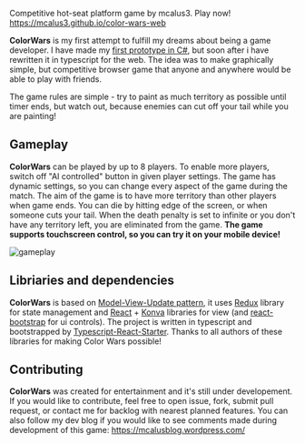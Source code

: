 Competitive hot-seat platform game by mcalus3. Play now! https://mcalus3.github.io/color-wars-web

**ColorWars** is my first attempt to fulfill my dreams about being a game developer. I have made my [first prototype in C#][cw], but soon after i have rewritten it in typescript for the web. The idea was to make graphically simple, but competitive browser game that anyone and anywhere would be able to play with friends.

The game rules are simple - try to paint as much territory as possible until timer ends, but watch out, because enemies can cut off your tail while you are painting!

## Gameplay

**ColorWars** can be played by up to 8 players. To enable more players, switch off "AI controlled" button in given player settings. The game has dynamic settings, so you can change every aspect of the game during the match. The aim of the game is to have more territory than other players when game ends. You can die by hitting edge of the screen, or when someone cuts your tail. When the death penalty is set to infinite or you don't have any territory left, you are eliminated from the game.
**The game supports touchscreen control, so you can try it on your mobile device!**

![gameplay](https://github.com/mcalus3/color-wars-web/blob/master/resources/gameplay.gif)

## Libriaries and dependencies

**ColorWars** is based on [Model-View-Update pattern][elm], it uses [Redux] library for state management and [React] + [Konva] libraries for view (and [react-bootstrap] for ui controls). The project is written in typescript and bootstrapped by [Typescript-React-Starter][trs].
Thanks to all authors of these libraries for making Color Wars possible!

## Contributing

**ColorWars** was created for entertainment and it's still under developement. If you would like to contribute, feel free to open issue, fork, submit pull request, or contact me for backlog with nearest planned features. You can also follow my dev blog if you would like to see comments made during development of this game: https://mcalusblog.wordpress.com/ 

   [cw]: <https://github.com/mcalus3/ColorWars>
   [trs]: <https://github.com/Microsoft/TypeScript-React-Starter>
   [trs]: <https://github.com/Microsoft/TypeScript-React-Starter>
   [elm]: <https://guide.elm-lang.org/architecture/>
   [Redux]: <https://github.com/reactjs/redux>
   [React]: <https://github.com/facebook/react>
   [Konva]: <https://github.com/konvajs/konva>
   [react-bootstrap]: <https://github.com/react-bootstrap/react-bootstrap>
